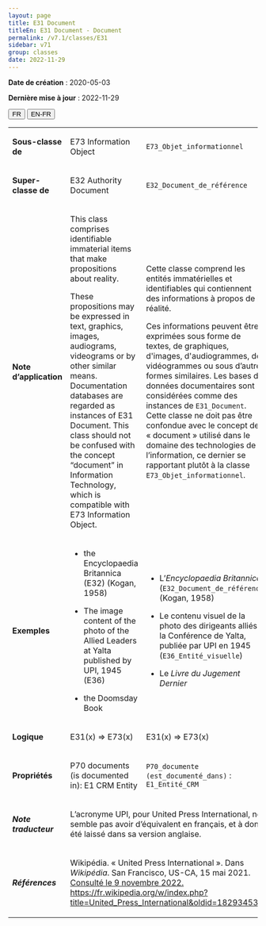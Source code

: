 ```yaml
---
layout: page
title: E31 Document
titleEn: E31 Document - Document
permalink: /v7.1/classes/E31
sidebar: v71
group: classes
date: 2022-11-29
---
```


**Date de création** : 2020-05-03

**Dernière mise à jour** : 2022-11-29

<div class="lang-buttons">
  <button id="fr" class="activate">FR</button>
  <button id="en-fr">EN-FR</button>
</div>

<table>
				<tbody>
				<tr>
					<td><strong>Sous-classe de</strong></td>
					<td class="en"><p>E73 Information Object</p>
							</td>
						<td><p><code class="language-plaintext highlighter-rouge">E73_Objet_informationnel</code></p>
							</td>
						</tr>
					<tr>
					<td><strong>Super-classe de</strong></td>
					<td class="en"><p>E32 Authority Document</p>
							</td>
						<td><p><code class="language-plaintext highlighter-rouge">E32_Document_de_référence</code></p>
							</td>
						</tr>
					<tr>
					<td><strong>Note d’application</strong></td>
					<td class="en"><p>This class comprises identifiable immaterial items that make propositions about reality.</p>
							<p></p>
							<p>These propositions may be expressed in text, graphics, images, audiograms, videograms or by other similar means. Documentation databases are regarded as instances of E31 Document. This class should not be confused with the concept “document” in Information Technology, which is compatible with E73 Information Object.</p>
							</td>
						<td><p>Cette classe comprend les entités immatérielles et identifiables qui contiennent des informations à propos de la réalité.</p>
							<p></p>
							<p>Ces informations peuvent être exprimées sous forme de textes, de graphiques, d'images, d'audiogrammes, de vidéogrammes ou sous d’autres formes similaires. Les bases de données documentaires sont considérées comme des instances de <code class="language-plaintext highlighter-rouge">E31_Document</code>. Cette classe ne doit pas être confondue avec le concept de « document » utilisé dans le domaine des technologies de l’information, ce dernier se rapportant plutôt à la classe <code class="language-plaintext highlighter-rouge">E73_Objet_informationnel</code>.</p>
							</td>
						</tr>
					<tr>
					<td><strong>Exemples</strong></td>
					<td class="en"><ul><li><p>the Encyclopaedia Britannica (E32) (Kogan, 1958)</p>
							</li>
									<li><p>The image content of the photo of the Allied Leaders at Yalta published by UPI, 1945 (E36)</p>
							</li>
										<li><p>the Doomsday Book</p>
							</li></ul>
										</td>
						<td><ul><li><p>L’<em>Encyclopaedia Britannica</em> (<code class="language-plaintext highlighter-rouge">E32_Document_de_référence</code>) (Kogan, 1958)</p>
							</li>
									<li><p>Le contenu visuel de la photo des dirigeants alliés à la Conférence de Yalta, publiée par UPI en 1945 (<code class="language-plaintext highlighter-rouge">E36_Entité_visuelle</code>)</p>
							</li>
										<li><p>Le <em>Livre du Jugement Dernier</em></p>
							</li></ul>
										</td>
						</tr>
					<tr>
					<td><strong>Logique</strong></td>
					<td class="en"><p>E31(x) ⇒ E73(x)</p>
							</td>
						<td><p>E31(x) ⇒ E73(x)</p>
							</td>
						</tr>
					<tr>
					<td><strong>Propriétés</strong></td>
					<td class="en"><p>P70 documents (is documented in): E1 CRM Entity</p>
							</td>
						<td><p><code class="language-plaintext highlighter-rouge">P70_documente (est_documenté_dans)</code> : <code class="language-plaintext highlighter-rouge">E1_Entité_CRM</code></p>
							</td>
						</tr>
					<tr>
					<td><strong><em>Note traducteur</em></strong></td>
					<td colspan="2"><p>L’acronyme UPI, pour United Press International, ne semble pas avoir d’équivalent en français, et à donc été laissé dans sa version anglaise.</p>
							</td>
						</tr>
					<tr>
					<td><strong><em>Références</em></strong></td>
					<td colspan="2"><p>Wikipédia. « United Press International ». Dans <em>Wikipédia</em>. San Francisco, US-CA, 15 mai 2021.<a href="https://fr.wikipedia.org/w/index.php?title=United_Press_International&oldid=182934531"><span class="underline"> Consulté le 9 novembre 2022. </span></a><a href="https://fr.wikipedia.org/w/index.php?title=United_Press_International&oldid=182934531"><span class="underline">https://fr.wikipedia.org/w/index.php?title=United_Press_International&oldid=182934531</span></a>.</p>
							</td>
						</tr>
					</tbody>
				</table>
				